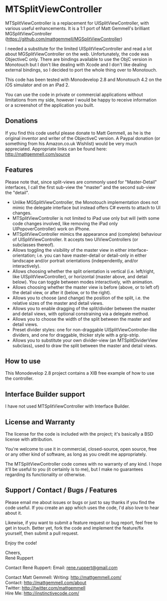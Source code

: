 MTSplitViewController
=====================

MTSplitViewController is a replacement for UISplitViewController, with various useful enhancements.
It is a 1:1 port of Matt Gemmell's brilliant MGSplitViewController (https://github.com/mattgemmell/MGSplitViewController)

I needed a substitute for the limited UISplitViewController and read a lot about MGSplitViewController on the web.
Unfortunately, the code was ObjectiveC only. There are bindings available to use the ObjC version in Monotouch but I don't like
dealing with Xcode and I don't like dealing external bindings, so I decided to port the whole thing over to Monotouch.

This code has been tested with Monodevelop 2.8 and Monotouch 4.2 on the iOS simulator and on an iPad 2.

You can use the code in private or commercial applications without limitations from my side, however I would be happy
to receive information or a screenshot of the application you built.

Donations
---------

If you find this code useful please donate to Matt Gemmell, as he is the original inventor and writer of the ObjectiveC version.
A Paypal donation (or something from his Amazon.co.uk Wishlist) would be very much appreciated.
Appropriate links can be found here: <http://mattgemmell.com/source>


Features
--------

Please note that, since split-views are commonly used for "Master-Detail" interfaces,
I call the first sub-view the "master" and the second sub-view the "detail".

- Unlike MGSplitViewController, the Monotouch implementation does not mimic the delegate interface but instead
  offers C# events to attach to UI changes.
- MTSplitViewController is not limited to iPad use only but will (with some code changes involved, like removing the iPad only UIPopoverController) work on iPhone.
- MTSplitViewController mimics the appearance and (complete) behaviour of UISplitViewController.
  It accepts two UIViewControllers (or subclasses thereof).
- Allows toggling the visibility of the master view in either interface-orientation;
  i.e. you can have master-detail or detail-only in either landscape and/or portrait orientations (independently, and/or interactively).
- Allows choosing whether the split orientation is vertical (i.e. left/right, like UISplitViewController),
  or horizontal (master above, and detail below). You can toggle between modes interactively, with animation.
- Allows choosing whether the master view is before (above, or to left of) the detail view,
  or after it (below, or to the right).
- Allows you to choose (and change) the position of the split, i.e. the relative sizes of the master and detail views.
- Allows you to enable dragging of the split/divider between the master and detail views,
  with optional constraining via a delegate method.
- Allows you to choose the width of the split between the master and detail views.
- Preset divider styles: one for non-draggable UISplitViewController-like dividers, and one for draggable, thicker style with a grip-strip.
- Allows you to substitute your own divider-view (an MTSplitDividerView subclass), used to draw the split between the master and detail views.


How to use
----------

This Monodevelop 2.8 project contains a XIB free example of how to use the controller.


Interface Builder support
-------------------------

I have not used MTSplitViewController with Interface Builder.

License and Warranty
--------------------

The license for the code is included with the project; it's basically a BSD license with attribution.

You're welcome to use it in commercial, closed-source, open source, free or any other kind of software, as long as you credit me appropriately.

The MTSplitViewController code comes with no warranty of any kind.
I hope it'll be useful to you (it certainly is to me), but I make no guarantees regarding its functionality or otherwise.


Support / Contact / Bugs / Features
-----------------------------------

Please email me about issues or bugs or just to say thanks if you find the code useful.
If you create an app which uses the code, I'd also love to hear about it. 

Likewise, if you want to submit a feature request or bug report, feel free to get in touch. Better yet,
fork the code and implement the feature/fix yourself, then submit a pull request.

Enjoy the code!


Cheers,  
René Ruppert


Contact René Ruppert:
Email: rene.ruppert@gmail.com

Contact Matt Gemmell:
Writing: http://mattgemmell.com/  
Contact: http://mattgemmell.com/about  
Twitter: http://twitter.com/mattgemmell  
Hire Me: http://instinctivecode.com/